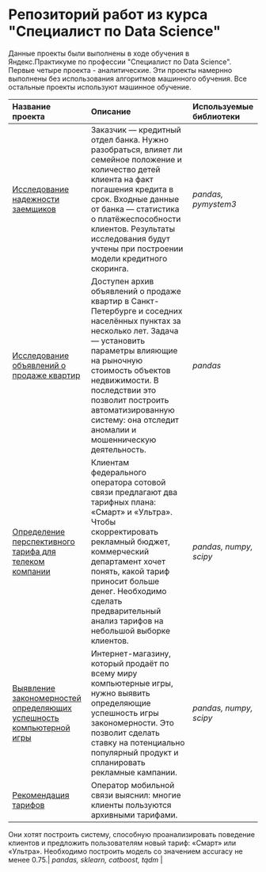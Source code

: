 # Репозиторий работ из курса "Специалист по Data Science"


Данные проекты были выполнены в ходе обучения в Яндекс.Практикуме по профессии "Специалист по Data Science". Первые четыре проекта - аналитические. Эти проекты намернно выполнены без использования алгоритмов машинного обучения. Все остальные проекты используют машинное обучение.

| Название проекта | Описание | Используемые библиотеки | 
| :---------------------- | :---------------------- | :---------------------- |
| [Исследование надежности заемщиков](Research_on_the_reliability_of_borrowers) | Заказчик — кредитный отдел банка. Нужно разобраться, влияет ли семейное положение и количество детей клиента на факт погашения кредита в срок. Входные данные от банка — статистика о платёжеспособности клиентов. Результаты исследования будут учтены при построении модели кредитного скоринга.| *pandas, pymystem3* |
| [Исследование объявлений о продаже квартир](Research_of_ads_for_the_sale_of_apartments) | Доступен архив объявлений о продаже квартир в Санкт-Петербурге и соседних населённых пунктах за несколько лет. Задача — установить параметры влияющие на рыночную стоимость объектов недвижимости. В последствии это позволит построить автоматизированную систему: она отследит аномалии и мошенническую деятельность.| *pandas* |
| [Определение перспективного тарифа для телеком компании](Tariff_determination_for_telecom_company) | Клиентам федерального оператора сотовой связи предлагают два тарифных плана: «Смарт» и «Ультра». Чтобы скорректировать рекламный бюджет, коммерческий департамент хочет понять, какой тариф приносит больше денег. Необходимо сделать предварительный анализ тарифов на небольшой выборке клиентов.| *pandas, numpy, scipy* |
| [Выявление закономерностей определяющих успешность компьютерной игры](Identification_of_patterns_that_determine_the_success_of_a_computer_game) | Интернет-магазину, который продаёт по всему миру компьютерные игры, нужно выявить определяющие успешность игры закономерности. Это позволит сделать ставку на потенциально популярный продукт и спланировать рекламные кампании.| *pandas, numpy, scipy* |
| [Рекомендация тарифов](Tariffs_recommendation) | Оператор мобильной связи выяснил: многие клиенты пользуются архивными тарифами. 
Они хотят построить систему, способную проанализировать поведение клиентов и предложить пользователям новый тариф: «Смарт» или «Ультра».
Необходимо построить модель со значением accuracy не менее 0.75.| *pandas, sklearn, catboost, tqdm* |


